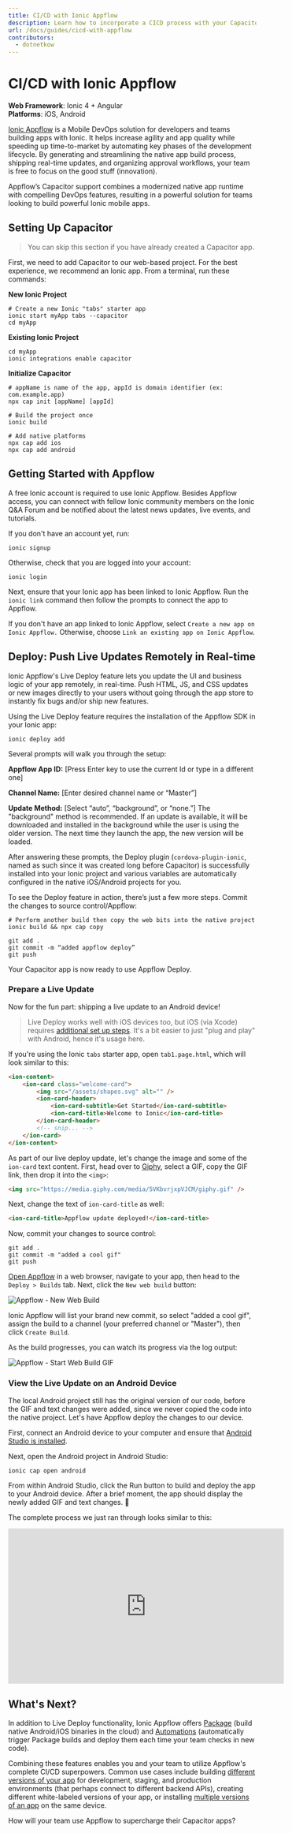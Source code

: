 ```yaml
---
title: CI/CD with Ionic Appflow
description: Learn how to incorporate a CICD process with your Capacitor app
url: /docs/guides/cicd-with-appflow
contributors:
  - dotnetkow
---
```


# CI/CD with Ionic Appflow

**Web Framework**: Ionic 4 + Angular  
**Platforms**: iOS, Android

[Ionic Appflow](https://ionicframework.com/appflow) is a Mobile DevOps solution for developers and teams building apps with Ionic. It helps increase agility and app quality while speeding up time-to-market by automating key phases of the development lifecycle. By generating and streamlining the native app build process, shipping real-time updates, and organizing approval workflows, your team is free to focus on the good stuff (innovation).

Appflow’s Capacitor support combines a modernized native app runtime with compelling DevOps features, resulting in a powerful solution for teams looking to build powerful Ionic mobile apps.

## Setting Up Capacitor

> You can skip this section if you have already created a Capacitor app.

First, we need to add Capacitor to our web-based project. For the best experience, we recommend an Ionic app. From a terminal, run these commands:

<strong>New Ionic Project</strong>
```shell
# Create a new Ionic "tabs" starter app
ionic start myApp tabs --capacitor
cd myApp
```

<strong>Existing Ionic Project</strong>
```shell
cd myApp
ionic integrations enable capacitor
```

<strong>Initialize Capacitor</strong>
```shell
# appName is name of the app, appId is domain identifier (ex: com.example.app)
npx cap init [appName] [appId]

# Build the project once
ionic build

# Add native platforms
npx cap add ios
npx cap add android
```

## Getting Started with Appflow

A free Ionic account is required to use Ionic Appflow. Besides Appflow access, you can connect with fellow Ionic community members on the Ionic Q&A Forum and be notified about the latest news updates, live events, and tutorials.

If you don't have an account yet, run:

```shell
ionic signup
```

Otherwise, check that you are logged into your account:

```shell
ionic login
```

Next, ensure that your Ionic app has been linked to Ionic Appflow. Run the `ionic link` command then follow the prompts to connect the app to Appflow.

If you don't have an app linked to Ionic Appflow, select `Create a new app on Ionic Appflow.` Otherwise, choose `Link an existing app on Ionic Appflow`.

## Deploy: Push Live Updates Remotely in Real-time

Ionic Appflow's Live Deploy feature lets you update the UI and business logic of your app remotely, in real-time. Push HTML, JS, and CSS updates or new images directly to your users without going through the app store to instantly fix bugs and/or ship new features.

Using the Live Deploy feature requires the installation of the Appflow SDK in your Ionic app:

```shell
ionic deploy add
```

Several prompts will walk you through the setup:

<strong>Appflow App ID:</strong> [Press Enter key to use the current Id or type in a different one]

<strong>Channel Name:</strong> [Enter desired channel name or “Master”]

<strong>Update Method:</strong> [Select “auto”, “background”, or “none.”] The "background" method is recommended. If an update is available, it will be downloaded and installed in the background while the user is using the older version. The next time they launch the app, the new version will be loaded.

After answering these prompts, the Deploy plugin (`cordova-plugin-ionic`, named as such since it was created long before Capacitor) is successfully installed into your Ionic project and various variables are automatically configured in the native iOS/Android projects for you.

To see the Deploy feature in action, there’s just a few more steps. Commit the changes to source control/Appflow:

```shell
# Perform another build then copy the web bits into the native project
ionic build && npx cap copy

git add .
git commit -m “added appflow deploy”
git push
```

Your Capacitor app is now ready to use Appflow Deploy. 

### Prepare a Live Update

Now for the fun part: shipping a live update to an Android device!

> Live Deploy works well with iOS devices too, but iOS (via Xcode) requires [additional set up steps](https://ionicframework.com/docs/installation/ios). It's a bit easier to just "plug and play" with Android, hence it's usage here.

If you're using the Ionic `tabs` starter app, open `tab1.page.html`, which will look similar to this:

```html
<ion-content>
    <ion-card class="welcome-card">
        <img src="/assets/shapes.svg" alt="" />
        <ion-card-header>
            <ion-card-subtitle>Get Started</ion-card-subtitle>
            <ion-card-title>Welcome to Ionic</ion-card-title>
        </ion-card-header>
        <!-- snip... -->
    </ion-card>
</ion-content>
```

As part of our live deploy update, let's change the image and some of the `ion-card` text content. First, head over to [Giphy](https://giphy.com/), select a GIF, copy the GIF link, then drop it into the `<img>`:

```html
<img src="https://media.giphy.com/media/5VKbvrjxpVJCM/giphy.gif" />
```

Next, change the text of `ion-card-title` as well:

```html
<ion-card-title>Appflow update deployed!</ion-card-title>
```

Now, commit your changes to source control:

```shell
git add .
git commit -m "added a cool gif"
git push
```

[Open Appflow](https://dashboard.ionicframework.com) in a web browser, navigate to your app, then head to the `Deploy > Builds` tab. Next, click the `New web build` button:

![Appflow - New Web Build](/assets/img/docs/guides/cicd-appflow/appflow-new-web-build.png)

Ionic Appflow will list your brand new commit, so select "added a cool gif", assign the build to a channel (your preferred channel or "Master"), then click `Create Build`.

As the build progresses, you can watch its progress via the log output:

![Appflow - Start Web Build GIF](/assets/img/docs/guides/cicd-appflow/appflow-start-web-build.gif)

### View the Live Update on an Android Device

The local Android project still has the original version of our code, before the GIF and text changes were added, since we never copied the code into the native project. Let's have Appflow deploy the changes to our device.

First, connect an Android device to your computer and ensure that [Android Studio is installed](../getting-started/dependencies#android-development).

Next, open the Android project in Android Studio:

```shell
ionic cap open android
```

From within Android Studio, click the Run button to build and deploy the app to your Android device. After a brief moment, the app should display the newly added GIF and text changes. 🎉

The complete process we just ran through looks similar to this:

<iframe width="560" height="315" src="https://www.youtube.com/embed/3gj54AewoC8" frameborder="0" allow="accelerometer; autoplay; encrypted-media; gyroscope; picture-in-picture" allowfullscreen></iframe>

## What's Next?

In addition to Live Deploy functionality, Ionic Appflow offers [Package](https://ionicframework.com/docs/appflow/package/intro) (build native Android/iOS binaries in the cloud) and [Automations](https://ionicframework.com/docs/appflow/automation/intro) (automatically trigger Package builds and deploy them each time your team checks in new code). 

Combining these features enables you and your team to utilize Appflow's complete CI/CD superpowers. Common use cases include building [different versions of your app](https://ionicframework.com/docs/appflow/automation/environments) for development, staging, and production environments (that perhaps connect to different backend APIs), creating different white-labeled versions of your app, or installing [multiple versions of an app](https://ionicframework.com/docs/appflow/package/native-configs) on the same device.

How will your team use Appflow to supercharge their Capacitor apps?
